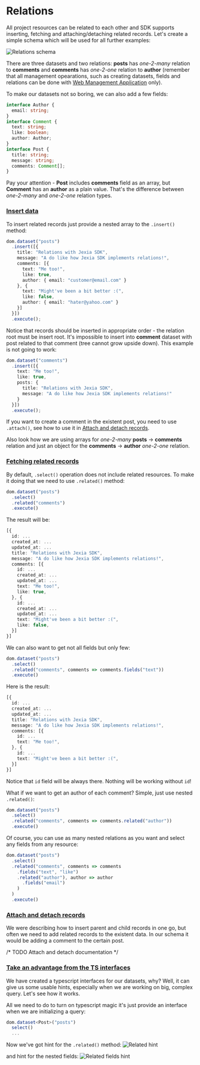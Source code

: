 # Relations
All project resources can be related to each other and SDK supports inserting, fetching and attaching/detaching related
records.
Let's create a simple schema which will be used for all further examples:

![Relations schema](https://jexia.github.io/jexia-sdk-js/assets/relations-schema.png)

There are three datasets and two relations: **posts** has *one-2-many* relation to **comments** and **comments** has
*one-2-one* relation to **author** (remember that all management opearations, such as creating datasets, fields and
relations can be done with [Web Management Application](https://docs.jexia.com/getting-started/user-management/) only).

To make our datasets not so boring, we can also add a few fields:
```typescript
interface Author {
  email: string;
}
interface Comment {
  text: string;
  like: boolean;
  author: Author;
}
interface Post {
  title: string;
  message: string;
  comments: Comment[];
}
```
Pay your attention - **Post** includes **comments** field as an array, but **Comment** has an **author**
as a plain value. That's the difference between *one-2-many* and *one-2-one* relation types.

### [Insert data](#insert)
To insert related records just provide a nested array to the `.insert()` method:
```typescript
dom.dataset("posts")
  .insert([{
    title: "Relations with Jexia SDK",
    message: "A do like how Jexia SDK implements relations!",
    comments: [{
      text: "Me too!",
      like: true,
      author: { email: "customer@email.com" }
    }, {
      text: "Might've been a bit better :(",
      like: false,
      author: { email: "hater@yahoo.com" }
    }]
  }])
  .execute();
```

Notice that records should be inserted in appropriate order - the relation root must be insert root.
It's impossible to insert into **comment** dataset with post related to that comment (tree cannot grow upside down).
This example is not going to work:

```typescript
dom.dataset("comments")
  .insert([{
    text: "Me too!",
    like: true,
    posts: {
      title: "Relations with Jexia SDK",
      message: "A do like how Jexia SDK implements relations!"
    }
  }])
  .execute();
```

If you want to create a comment in the existent post, you need to use `.attach()`, see how to use it in
[Attach and detach records](#attach-and-detach-records).

Also look how we are using arrays for *one-2-many* **posts** -> **comments** relation and just an object
for the **comments** -> **author** *one-2-one* relation.

### [Fetching related records](#fetch-related)
By default, `.select()` operation does not include related resources. To make it doing that we need to use `.related()`
method:
```typescript
dom.dataset("posts")
  .select()
  .related("comments")
  .execute()
```

The result will be:
```typescript
[{
  id: ...
  created_at: ...
  updated_at: ...
  title: "Relations with Jexia SDK",
  message: "A do like how Jexia SDK implements relations!",
  comments: [{
    id: ...
    created_at: ...
    updated_at: ...
    text: "Me too!",
    like: true,
  }, {
    id: ...
    created_at: ...
    updated_at: ...
    text: "Might've been a bit better :(",
    like: false,
  }]
}]
```

We can also want to get not all fields but only few:
```typescript
dom.dataset("posts")
  .select()
  .related("comments", comments => comments.fields("text"))
  .execute()
```

Here is the result:
```typescript
[{
  id: ...
  created_at: ...
  updated_at: ...
  title: "Relations with Jexia SDK",
  message: "A do like how Jexia SDK implements relations!",
  comments: [{
    id: ...
    text: "Me too!",
  }, {
    id: ...
    text: "Might've been a bit better :(",
  }]
}]
```

Notice that `id` field will be always there. Nothing will be working without `id`!

What if we want to get an author of each comment? Simple, just use nested `.related()`:

```typescript
dom.dataset("posts")
  .select()
  .related("comments", comments => comments.related("author"))
  .execute()
```

Of course, you can use as many nested relations as you want and select any fields from any resource:
```typescript
dom.dataset("posts")
  .select()
  .related("comments", comments => comments
    .fields("text", "like")
    .related("author"), author => author
      .fields("email")
    )
  )
  .execute()
```

### [Attach and detach records](#attachdetach)

We were describing how to insert parent and child records in one go, but often we need to add related records to the 
existent data. In our schema it would be adding a comment to the certain post. 

/* TODO Attach and detach documentation */

### [Take an advantage from the TS interfaces](#typescript-relation)
We have created a typescript interfaces for our datasets, why? Well, it can give us some usable hints, 
especially when we are working on big, complex query. Let's see how it works.

All we need to do to turn on typescript magic it's just provide an interface when we are initializing a query:
```typescript
dom.dataset<Post>("posts")
  select()
  ...
```

Now we've got hint for the `.related()` method:
![Related hint](https://jexia.github.io/jexia-sdk-js/assets/relations-hints-1.png)

and hint for the nested fields:
![Related fields hint](https://jexia.github.io/jexia-sdk-js/assets/relations-hints-2.png)
